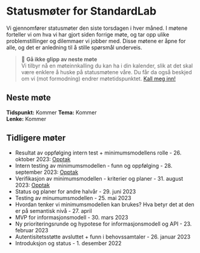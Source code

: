 # Statusmøter for StandardLab

Vi gjennomfører statusmøter den siste torsdagen i hver måned. I møtene forteller vi om hva vi har gjort siden forrige møte, og tar opp ulike problemstillinger og dilemmaer vi jobber med. Disse møtene er åpne for alle, og det er anledning til å stille spørsmål underveis.

> :calendar: **Gå ikke glipp av neste møte**  
> Vi tilbyr nå en møteinnkalling du kan ha i din kalender, slik at det skal være enklere å huske på statusmøtene våre. Du får da også beskjed om vi (mot formodning) endrer møtetidspunktet. [Kall meg inn!](mailto:standardlab@arkivverket.no?subject=Møteinnkalling)

## Neste møte

**Tidspunkt:** Kommer
**Tema:**  Kommer  
**Lenke:** Kommer

## Tidligere møter

- Resultat av oppfølging intern test + minimumsmodellens rolle - 26. oktober 2023: [Opptak](https://teams.microsoft.com/l/meetup-join/19%3ameeting_YWE0ODE1YWEtZjZmYi00YTM1LTg5ZTEtYzhiMTEwOGVjNmY4%40thread.v2/0?context=%7B%22Tid%22%3A%2299d3d298-60cf-4636-9772-4a191b6f0d94%22%2C%22Oid%22%3A%223362d44c-9ebd-4312-ab68-1247945cd5b1%22%2C%22IsBroadcastMeeting%22%3Atrue%2C%22role%22%3A%22a%22%7D&btype=a&role=a)
- Intern testing av minimumsmodellen - funn og oppfølging - 28. september 2023: [Opptak](https://teams.microsoft.com/l/meetup-join/19%3ameeting_ZWRiOThmY2MtYjI1NS00M2VjLWE5NmYtMzBhYjYxYjQyZWY3%40thread.v2/0?context=%7B%22Tid%22%3A%2299d3d298-60cf-4636-9772-4a191b6f0d94%22%2C%22Oid%22%3A%223362d44c-9ebd-4312-ab68-1247945cd5b1%22%2C%22IsBroadcastMeeting%22%3Atrue%2C%22role%22%3A%22a%22%7D&btype=a&role=a)
- Verifikasjon av minimumsmodellen - kriterier og planer - 31. august 2023: [Opptak](https://teams.microsoft.com/l/meetup-join/19%3ameeting_N2RkYTM4OGUtOTdmMC00ODk3LTkyNTYtYjJhNTgyYzA0YTQx%40thread.v2/0?context=%7B%22Tid%22%3A%2299d3d298-60cf-4636-9772-4a191b6f0d94%22%2C%22Oid%22%3A%223362d44c-9ebd-4312-ab68-1247945cd5b1%22%2C%22IsBroadcastMeeting%22%3Atrue%2C%22role%22%3A%22a%22%7D&btype=a&role=a)
- Status og planer for andre halvår - 29. juni 2023
- Testing av minumumsmodellen - 25. mai 2023
- Hvordan tenker vi minimumsmodellen kan brukes? Hva betyr det at den er på semantisk nivå - 27. april
- MVP for informasjonsmodell - 30. mars 2023
- Ny prioriteringsrunde og hypotese for informasjonsmodell og API - 23. februar 2023
- Autentisitetsstøtte avsluttet + funn i behovssamtaler - 26. januar 2023
- Introduksjon og status - 1. desember 2022
